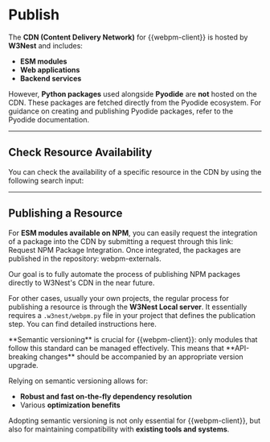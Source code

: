 # Publish


The **CDN (Content Delivery Network)** for {{webpm-client}} is hosted by **W3Nest** and includes:
* **ESM modules**
* **Web applications**
* **Backend services**

However, **Python packages** used alongside **Pyodide** are **not** hosted on the CDN. 
These packages are fetched directly from the <ext-link target="pyodide-packages">Pyodide ecosystem</ext-link>. 
For guidance on creating and publishing Pyodide packages, refer to the 
<ext-link target="pyodide-publish">Pyodide documentation</ext-link>.

---

## Check Resource Availability

You can check the availability of a specific resource in the CDN by using the following search input:

<search-resource></search-resource>

---

## Publishing a Resource

For **ESM modules available on NPM**, you can easily request the integration of a package into the CDN by submitting 
a request through this link: <github-link target="publish-package">Request NPM Package Integration</github-link>. 
Once integrated, the packages are published in the repository:
<github-link target="webpm-externals">webpm-externals</github-link>.

<note level="hint">
Our goal is to fully automate the process of publishing NPM packages directly to W3Nest's CDN in the near future.
</note>


For other cases, usually your own projects, the regular process for publishing a resource is through 
the **W3Nest Local server**. 
It essentially requires a `.w3nest/webpm.py` file in your project that defines the publication step. 
You can find detailed instructions <ext-link target="w3nest/how-to/publish">here</ext-link>.



<note level="warning" title="Semantic Versioning">
**Semantic versioning** is crucial for {{webpm-client}}: only modules that follow this standard can be managed 
effectively. This means that **API-breaking changes** should be accompanied by an appropriate version upgrade.

Relying on semantic versioning allows for:
- **Robust and fast on-the-fly dependency resolution** 
- Various **optimization benefits**

Adopting semantic versioning is not only essential for {{webpm-client}}, but also for maintaining compatibility 
with **existing tools and systems**.
</note>
